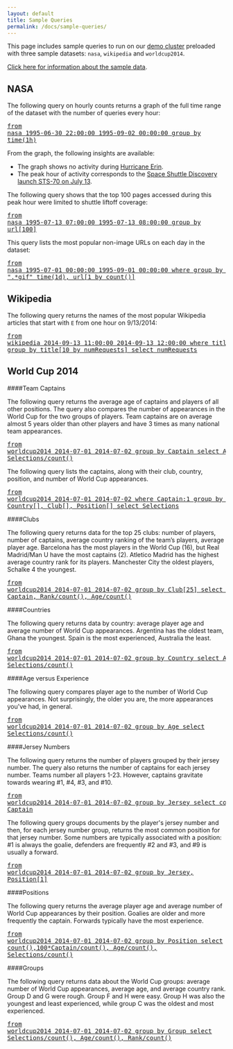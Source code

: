 ```yaml
---
layout: default
title: Sample Queries
permalink: /docs/sample-queries/
---
```

This page includes sample queries to run on our [demo cluster](http://54.214.252.202/iql/) preloaded with three sample datasets: `nasa`, `wikipedia` and `worldcup2014`. 

[Click here for information about the sample data](../sample-data/).

## NASA 

The following query on hourly counts returns a graph of the full time range of the dataset with the number of queries every hour:

[<pre>from nasa 1995-06-30 22:00:00 1995-09-02 00:00:00 group by time(1h)</pre>](http://54.214.252.202/iql/#q[]=from+nasa+%221995-06-30+22%3A00%3A00%22+%221995-09-02+00%3A00%3A00%22+group+by+time(1h)&view=graph)

From the graph, the following insights are available:

- The graph shows no activity during [Hurricane Erin](http://en.wikipedia.org/wiki/Hurricane_Erin_(1995)).
- The peak hour of activity corresponds to the [Space Shuttle Discovery launch STS-70 on July 13](http://www.nasa.gov/mission_pages/shuttle/shuttlemissions/archives/sts-70.html). 

The following query shows that the top 100 pages accessed during this peak hour were limited to shuttle liftoff coverage:

[<pre>from nasa 1995-07-13 07:00:00 1995-07-13 08:00:00 group by url[100]</pre>](http://54.214.252.202/iql/#q[]=from+nasa+%221995-07-13+07%3A00%3A00%22+%221995-07-13+08%3A00%3A00%22+group+by+url[100]&view=table) 

This query lists the most popular non-image URLs on each day in the dataset:

[<pre>from nasa 1995-07-01 00:00:00 1995-09-01 00:00:00 where group by url !=~ ".\*gif" time(1d), url[1 by count()]</pre>](http://54.214.252.202/iql/#q[]=from+nasa+%221995-07-01+00%3A00%3A00%22+%221995-09-01+00%3A00%3A00%22+where+url+!%3D~+%22.*gif%22+group+by+time(1d)%2C+url[1+by+count()]&view=table)

## Wikipedia 

The following query returns the names of the most popular Wikipedia articles that start with `E` from one hour on 9/13/2014:

[<pre>from wikipedia 2014-09-13 11:00:00 2014-09-13 12:00:00 where title=~"E.\*" group by title[10 by numRequests] select numRequests</pre>](http://54.214.252.202/iql/#q[]=from+wikipedia+%222014-09-13+11%3A00%3A00%22+%222014-09-13+12%3A00%3A00%22+where+title%3D~%22E.*%22+group+by+title[10+by+numRequests]+select+numRequests&view=table&table_sort[0][]=2&table_sort[0][]=desc) 

## World Cup 2014

####<a name="captains"></a>Team Captains 

The following query returns the average age of captains and players of all other positions. The query also compares the number of appearances in the World Cup for the two groups of players. Team captains are on average almost 5 years older than other players and have 3 times as many national team appearances.

[<pre>from worldcup2014 2014-07-01 2014-07-02 group by Captain select Age/count(), Selections/count()</pre>](http://54.214.252.202/iql/#q[]=from+worldcup2014+2014-07-01+2014-07-02+group+by+Captain+select+Age%2Fcount()%2C+Selections%2Fcount()&view=table)

The following query lists the captains, along with their club, country, position, and number of World Cup appearances.

[<pre>from worldcup2014 2014-07-01 2014-07-02 where Captain:1 group by Player, Country[], Club[], Position[] select Selections</pre>](http://54.214.252.202/iql/#q[]=from+worldcup2014+2014-07-01+2014-07-02+where+Captain%3A1+group+by+Player%2C+Country[]%2C+Club[]%2C+Position[]+select+Selections&view=table&table_sort[0][]=5&table_sort[0][]=desc)

####<a name="clubs"></a>Clubs

The following query returns data for the top 25 clubs: number of players, number of captains, average country ranking of the team’s players, average player age. Barcelona has the most players in the World Cup (16), but Real Madrid/Man U have the most captains (2). Atletico Madrid has the highest average country rank for its players. Manchester City the oldest players, Schalke 4 the youngest.

[<pre>from worldcup2014 2014-07-01 2014-07-02 group by Club[25] select count(), Captain, Rank/count(), Age/count()</pre>](http://54.214.252.202/iql/#q[]=from+worldcup2014+2014-07-01+2014-07-02+group+by+Club[25]+select+count()%2C+Captain%2C+Rank%2Fcount()%2C+Age%2Fcount()&view=table)

####<a name="countries"></a>Countries

The following query returns data by country: average player age and average number of World Cup appearances. Argentina has the oldest team, Ghana the youngest. Spain is the most experienced, Australia the least.

[<pre>from worldcup2014 2014-07-01 2014-07-02 group by Country select Age/count(), Selections/count()</pre>](http://54.214.252.202/iql/#q[]=from+worldcup2014+2014-07-01+2014-07-02+group+by+Country+select+Age%2Fcount()%2C+Selections%2Fcount()&view=table&table_sort[0][]=2&table_sort[0][]=desc)

####<a name="age-experience"></a>Age versus Experience

The following query compares player age to the number of World Cup appearances. Not surprisingly, the older you are, the more appearances you've had, in general.

[<pre>from worldcup2014 2014-07-01 2014-07-02 group by Age select Selections/count()</pre>](http://54.214.252.202/iql/#q[]=from+worldcup2014+2014-07-01+2014-07-02+group+by+Age+select+Selections%2Fcount()&view=pivot&table_sort[0][]=0&table_sort[0][]=asc&pivot_cols[]=Age&pivot_aggregator=Integer+Sum&pivot_renderer=Line+Chart)

####<a name="jersey"></a>Jersey Numbers

The following query returns the number of players grouped by their jersey number. The query also returns the number of captains for each jersey number. Teams number all players 1-23. However, captains gravitate towards wearing #1, #4, #3, and #10.

[<pre>from worldcup2014 2014-07-01 2014-07-02 group by Jersey select count(), Captain</pre>](http://54.214.252.202/iql/#q[]=from+worldcup2014+2014-07-01+2014-07-02+group+by+Jersey+select+count()%2C+Captain&view=table&table_sort[0][]=2&table_sort[0][]=desc)

The following query groups documents by the player's jersey number and then, for each jersey number group, returns the most common position for that jersey number. Some numbers are typically associated with a position: #1 is always the goalie, defenders are frequently #2 and #3, and #9 is usually a forward.

[<pre>from worldcup2014 2014-07-01 2014-07-02 group by Jersey, Position[1]</pre>](http://54.214.252.202/iql/#q[]=from+worldcup2014+2014-07-01+2014-07-02+group+by+Jersey%2C+Position[1]&view=table&table_sort[0][]=1&table_sort[0][]=asc)

####<a name="positions"></a>Positions

The following query returns the average player age and average number of World Cup appearances by their position. Goalies are older and more frequently the captain. Forwards typically have the most experience.

[<pre>from worldcup2014 2014-07-01 2014-07-02 group by Position select count(),100\*Captain/count(), Age/count(), Selections/count()</pre>](http://54.214.252.202/iql/#q[]=from+worldcup2014+2014-07-01+2014-07-02+group+by+Position[4]+select+count()%2C+100*Captain%2Fcount()%2C+Age%2Fcount()%2C+Selections%2Fcount()&view=table&table_sort[0][]=2&table_sort[0][]=asc)

####<a name="groups"></a>Groups

The following query returns data about the World Cup groups: average number of World Cup appearances, average age, and average country rank. Group D and G were rough. Group F and H were easy. Group H was also the youngest and least experienced, while group C was the oldest and most experienced.

[<pre>from worldcup2014 2014-07-01 2014-07-02 group by Group select Selections/count(), Age/count(), Rank/count()</pre>](http://54.214.252.202/iql/#q[]=from+worldcup2014+2014-07-01+2014-07-02+group+by+Group+select+Selections%2Fcount()%2C+Age%2Fcount()%2C+Rank%2Fcount()&view=table&table_sort[0][]=3&table_sort[0][]=desc)
